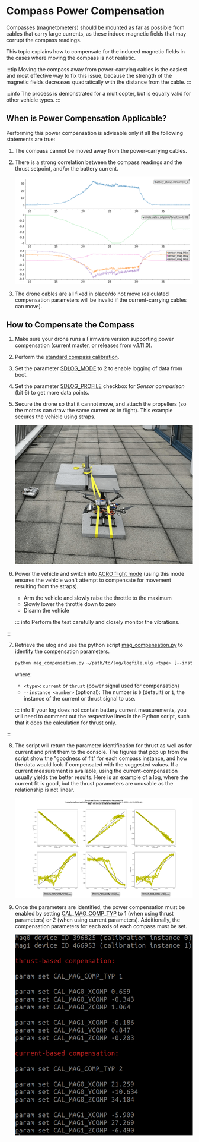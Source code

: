 # Compass Power Compensation

Compasses (magnetometers) should be mounted as far as possible from cables that carry large currents, as these induce magnetic fields that may corrupt the compass readings.

This topic explains how to compensate for the induced magnetic fields in the cases where moving the compass is not realistic.

:::tip
Moving the compass away from power-carrying cables is the easiest and most effective way to fix this issue, because the strength of the magnetic fields decreases quadratically with the distance from the cable.
:::

:::info
The process is demonstrated for a multicopter, but is equally valid for other vehicle types.
:::

<a id="when"></a>

## When is Power Compensation Applicable?

Performing this power compensation is advisable only if all the following statements are true:

1. The compass cannot be moved away from the power-carrying cables.

2. There is a strong correlation between the compass readings and the thrust setpoint, and/or the battery current.

   ![Corrupted mag](../../assets/advanced_config/corrupted_mag.png)

3. The drone cables are all fixed in place/do not move (calculated compensation parameters will be invalid if the current-carrying cables can move).

<a id="how"></a>

## How to Compensate the Compass

1. Make sure your drone runs a Firmware version supporting power compensation (current master, or releases from v.1.11.0).

2. Perform the [standard compass calibration](../config/compass.md#compass-calibration).

3. Set the parameter [SDLOG_MODE](../advanced_config/parameter_reference.md#SDLOG_MODE) to 2 to enable logging of data from boot.

4. Set the parameter [SDLOG_PROFILE](../advanced_config/parameter_reference.md#SDLOG_PROFILE) checkbox for _Sensor comparison_ (bit 6) to get more data points.

5. Secure the drone so that it cannot move, and attach the propellers (so the motors can draw the same current as in flight).
   This example secures the vehicle using straps.

   ![strap](../../assets/advanced_config/strap.png)

6. Power the vehicle and switch into [ACRO flight mode](../flight_modes_mc/acro.md) (using this mode ensures the vehicle won't attempt to compensate for movement resulting from the straps).

   - Arm the vehicle and slowly raise the throttle to the maximum
   - Slowly lower the throttle down to zero
   - Disarm the vehicle

   ::: info
   Perform the test carefully and closely monitor the vibrations.

:::

7. Retrieve the ulog and use the python script [mag_compensation.py](https://github.com/PX4/PX4-Autopilot/blob/main/src/modules/sensors/vehicle_magnetometer/mag_compensation/python/mag_compensation.py) to identify the compensation parameters.

   ```sh
   python mag_compensation.py ~/path/to/log/logfile.ulg <type> [--instance <number>]
   ```

   where:

   - `<type>`: `current` or `thrust` (power signal used for compensation)
   - `--instance <number>` (optional): The number is `0` (default) or `1`, the instance of the current or thrust signal to use.

   ::: info
   If your log does not contain battery current measurements, you will need to comment out the respective lines in the Python script, such that it does the calculation for thrust only.

:::

8. The script will return the parameter identification for thrust as well as for current and print them to the console.
   The figures that pop up from the script show the "goodness of fit" for each compass instance, and how the data would look if compensated with the suggested values.
   If a current measurement is available, using the current-compensation usually yields the better results.
   Here is an example of a log, where the current fit is good, but the thrust parameters are unusable as the relationship is not linear.

   ![line fit](../../assets/advanced_config/line_fit.png)

9. Once the parameters are identified, the power compensation must be enabled by setting [CAL_MAG_COMP_TYP](../advanced_config/parameter_reference.md#CAL_MAG_COMP_TYP) to 1 (when using thrust parameters) or 2 (when using current parameters).
   Additionally, the compensation parameters for each axis of each compass must be set.

   ![comp params](../../assets/advanced_config/comp_params.png)
